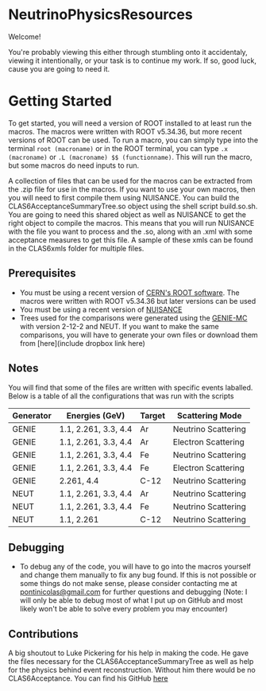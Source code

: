 # NeutrinoPhysicsResources

Welcome\!

You're probably viewing this either through stumbling onto it accidentaly, viewing it intentionally, or your task is to continue my work.
If so, good luck, cause you are going to need it.

# Getting Started

To get started, you will need a version of ROOT installed to at least run the macros. The macros were written with ROOT v5.34.36, but more recent versions of ROOT can be used. To run a macro, you can simply type into the terminal `root (macroname)` or in the ROOT terminal, you can type `.x (macroname)` or `.L (macroname) $$ (functionname)`. This will run the macro, but some macros do need inputs to run.

A collection of files that can be used for the macros can be extracted from the .zip file for use in the macros. If you want to use your own macros, then you will need to first compile them using NUISANCE. You can build the CLAS6AcceptanceSummaryTree.so object using the shell script build.so.sh. You are going to need this shared object as well as NUISANCE to get the right object to compile the macros. This means that you will run NUISANCE with the file you want to process and the .so, along with an .xml with some acceptance measures to get this file. A sample of these xmls can be found in the CLAS6xmls folder for multiple files.

## Prerequisites

* You must be using a recent version of [CERN's ROOT software](https://root.cern.ch/). The macros were written with ROOT v5.34.36 but later versions can be used
* You must be using a recent version of [NUISANCE](https://nuisance.hepforge.org/)
* Trees used for the comparisons were generated using the [GENIE-MC](http://www.genie-mc.org/) with version 2-12-2 and NEUT. If you want to make the same comparisons, you will have to generate your own files or download them from [here](include dropbox link here)

## Notes

You will find that some of the files are written with specific events laballed. Below is a table of all the configurations that was run with the scripts

| Generator | Energies (GeV) | Target | Scattering Mode |
| ----- | -------------------- | -- | --------------------|
| GENIE | 1.1, 2.261, 3.3, 4.4 | Ar | Neutrino Scattering |
| GENIE | 1.1, 2.261, 3.3, 4.4 | Ar | Electron Scattering |
| GENIE | 1.1, 2.261, 3.3, 4.4 | Fe | Neutrino Scattering |
| GENIE | 1.1, 2.261, 3.3, 4.4 | Fe | Electron Scattering |
| GENIE | 2.261, 4.4 | C-12 | Neutrino Scattering |
| NEUT | 1.1, 2.261, 3.3, 4.4 | Ar | Neutrino Scattering |
| NEUT | 1.1, 2.261, 3.3, 4.4 | Fe | Neutrino Scattering |
| NEUT | 1.1, 2.261 | C-12 | Neutrino Scattering |

## Debugging

* To debug any of the code, you will have to go into the macros yourself and change them manually to fix any bug found. If this is not possible or some things do not make sense, please consider contacting me at pontinicolas@gmail.com for further questions and debugging (Note: I will only be able to debug most of what I put up on GitHub and most likely won't be able to solve every problem you may encounter)

## Contributions

A big shoutout to Luke Pickering for his help in making the code. He gave the files necessary for the CLAS6AcceptanceSummaryTree as well as help for the physics behind event reconstruction. Without him there would be no CLAS6Acceptance. You can find his GitHub [here](https://github.com/luketpickering)